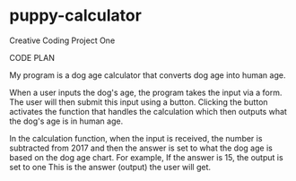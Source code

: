 # puppy-calculator
Creative Coding Project One

CODE PLAN

My program is a dog age calculator that converts dog age into human age.

When a user inputs the dog's age, the program takes the input via a form. The user will then submit this input using a button. Clicking the button activates the function that handles the calculation which then outputs what the dog's age is in human age.

In the calculation function, when the input is received, the number is subtracted from 2017 and then the answer is set to what the dog age is based on the dog age chart. For example, If the answer is 15, the output is set to one This is the answer (output) the user will get. 

